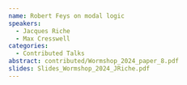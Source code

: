 ```yaml
---
name: Robert Feys on modal logic
speakers:
  - Jacques Riche
  - Max Cresswell
categories:
  - Contributed Talks
abstract: contributed/Wormshop_2024_paper_8.pdf
slides: Slides_Wormshop_2024_JRiche.pdf
---
```

